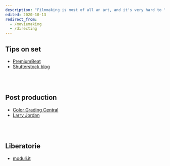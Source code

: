 ```yaml
---
description: "Filmmaking is most of all an art, and it's very hard to "
edited: 2020-10-13
redirect_from:
  - /moviemaking
  - /directing
---
```

## Tips on set

- [PremiumBeat](https://premiumbeat.com)
- [Shutterstock blog](https://www.shutterstock.com/blog)

<br>
<br>

## Post production

- [Color Grading Central](https://www.colorgradingcentral.com/)
- [Larry Jordan](https://larryjordan.com/)

<br>
<br>

## Liberatorie

- [moduli.it](https://www.moduli.it)
